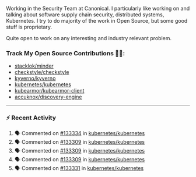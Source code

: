 Working in the Security Team at Canonical. I particularly like working on and talking about software supply chain security, distributed systems, Kubernetes. I try to do majority of the work in Open Source, but some good stuff is proprietary.

Quite open to work on any interesting and industry relevant problem. 

### Track My Open Source Contributions 👨‍💻: 
 - [stacklok/minder](https://github.com/stacklok/minder/pulls?q=is%3Apr+author%3AVyom-Yadav+is%3Amerged+)
 - [checkstyle/checkstyle](https://github.com/checkstyle/checkstyle/pulls?q=is%3Apr+author%3AVyom-Yadav+is%3Amerged+)
 - [kyverno/kyverno](https://github.com/kyverno/kyverno/pulls?q=is%3Apr+author%3AVyom-Yadav+is%3Amerged+)
 - [kubernetes/kubernetes](https://github.com/kubernetes/kubernetes/issues?q=is%3Aissue+author%3AVyom-Yadav)
 - [kubearmor/kubearmor-client](https://github.com/kubearmor/kubearmor-client/pulls?q=is%3Amerged+is%3Apr+author%3AVyom-Yadav+)
 - [accuknox/discovery-engine](https://github.com/accuknox/discovery-engine/pulls?q=is%3Amerged+is%3Apr+author%3AVyom-Yadav+)
---

### :zap: Recent Activity

<!--START_SECTION:activity-->
1. 🗣 Commented on [#133334](https://github.com/kubernetes/kubernetes/pull/133334#issuecomment-3143582864) in [kubernetes/kubernetes](https://github.com/kubernetes/kubernetes)
2. 🗣 Commented on [#133309](https://github.com/kubernetes/kubernetes/pull/133309#issuecomment-3143580922) in [kubernetes/kubernetes](https://github.com/kubernetes/kubernetes)
3. 🗣 Commented on [#133309](https://github.com/kubernetes/kubernetes/pull/133309#issuecomment-3143556172) in [kubernetes/kubernetes](https://github.com/kubernetes/kubernetes)
4. 🗣 Commented on [#133309](https://github.com/kubernetes/kubernetes/pull/133309#issuecomment-3143551381) in [kubernetes/kubernetes](https://github.com/kubernetes/kubernetes)
5. 🗣 Commented on [#133331](https://github.com/kubernetes/kubernetes/pull/133331#issuecomment-3143549663) in [kubernetes/kubernetes](https://github.com/kubernetes/kubernetes)
<!--END_SECTION:activity-->
